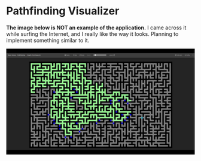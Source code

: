 # Pathfinding Visualizer

**The image below is NOT an example of the application.** I came across it while surfing the Internet, and I really like the way it looks. Planning to implement something similar to it.

![Example](./images/example.jpg)
